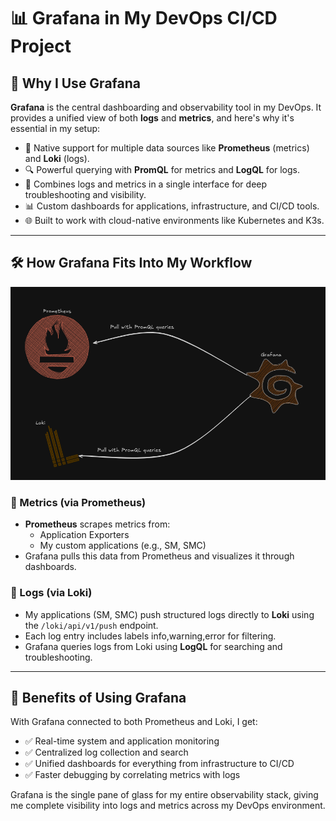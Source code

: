 # 📊 Grafana in My DevOps CI/CD Project

## 📌 Why I Use Grafana

**Grafana** is the central dashboarding and observability tool in my DevOps. It provides a unified view of both **logs** and **metrics**, and here's why it's essential in my setup:

- 🧩 Native support for multiple data sources like **Prometheus** (metrics) and **Loki** (logs).
- 🔍 Powerful querying with **PromQL** for metrics and **LogQL** for logs.
- 🧠 Combines logs and metrics in a single interface for deep troubleshooting and visibility.
- 📊 Custom dashboards for applications, infrastructure, and CI/CD tools.
- 🌐 Built to work with cloud-native environments like Kubernetes and K3s.

---

## 🛠️ How Grafana Fits Into My Workflow

![Grafana Architecture Diagram](/images/grafana.png)

### 🔸 Metrics (via Prometheus)

- **Prometheus** scrapes metrics from:
  - Application Exporters
  - My custom applications (e.g., SM, SMC)
- Grafana pulls this data from Prometheus and visualizes it through dashboards.

### 🔹 Logs (via Loki)

- My applications (SM, SMC) push structured logs directly to **Loki** using the `/loki/api/v1/push` endpoint.
- Each log entry includes labels info,warning,error for filtering.
- Grafana queries logs from Loki using **LogQL** for searching and troubleshooting.

---

## 🧠 Benefits of Using Grafana

With Grafana connected to both Prometheus and Loki, I get:

- ✅ Real-time system and application monitoring
- ✅ Centralized log collection and search
- ✅ Unified dashboards for everything from infrastructure to CI/CD
- ✅ Faster debugging by correlating metrics with logs

Grafana is the single pane of glass for my entire observability stack, giving me complete visibility into logs and metrics across my DevOps environment.
